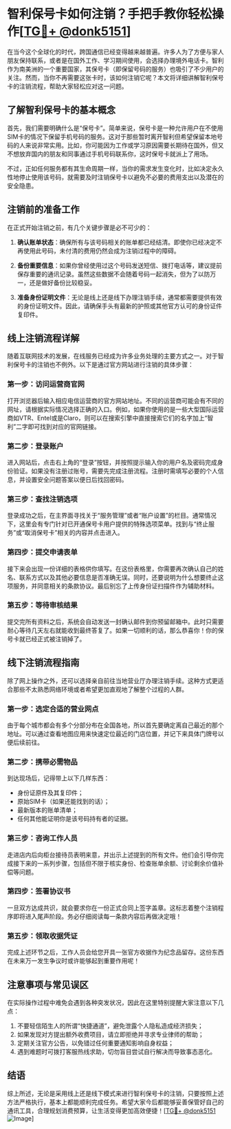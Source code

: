 # 智利保号卡如何注销？手把手教你轻松操作[[TG💪+ @donk5151](https://t.me/s/donk5151)]

在当今这个全球化的时代，跨国通信已经变得越来越普遍。许多人为了方便与家人朋友保持联系，或者是在国外工作、学习期间使用，会选择办理境外电话卡。智利作为南美洲的一个重要国家，其保号卡（即保留号码的服务）也吸引了不少用户的关注。然而，当你不再需要这张卡时，该如何注销它呢？本文将详细讲解智利保号卡的注销流程，帮助大家轻松应对这一问题。

## 了解智利保号卡的基本概念

首先，我们需要明确什么是“保号卡”。简单来说，保号卡是一种允许用户在不使用SIM卡的情况下保留手机号码的服务。这对于那些暂时离开智利但希望保留本地号码的人来说非常实用。比如，你可能因为工作或学习原因需要长期待在国外，但又不想放弃国内的朋友和同事通过手机号码联系你，这时保号卡就派上了用场。

不过，正如任何服务都有其生命周期一样，当你的需求发生变化时，比如决定永久性地停止使用该号码，就需要及时注销保号卡以避免不必要的费用支出以及潜在的安全隐患。

## 注销前的准备工作

在正式开始注销之前，有几个关键步骤是必不可少的：

1. **确认账单状态**：确保所有与该号码相关的账单都已经结清。即使你已经决定不再使用此号码，未付清的费用仍然会成为注销过程中的障碍。
   
2. **备份重要信息**：如果你曾经使用过这个号码发送短信、拨打电话等，建议提前保存重要的通讯记录。虽然这些数据不会随着号码一起消失，但为了以防万一，还是做好备份比较稳妥。

3. **准备身份证明文件**：无论是线上还是线下办理注销手续，通常都需要提供有效的身份证明文件。因此，请确保手头有最新的护照或其他官方认可的身份证件复印件。

## 线上注销流程详解

随着互联网技术的发展，在线服务已经成为许多业务处理的主要方式之一。对于智利保号卡的注销也不例外。以下是通过官方网站进行注销的具体步骤：

### 第一步：访问运营商官网
打开浏览器后输入相应电信运营商的官方网站地址。不同的运营商可能会有不同的网址，请根据实际情况选择正确的入口。例如，如果你使用的是一些大型国际运营商如VTR、Entel或是Claro，则可以在搜索引擎中直接搜索它们的名字加上“智利”二字即可找到对应的官网链接。

### 第二步：登录账户
进入网站后，点击右上角的“登录”按钮，并按照提示输入你的用户名及密码完成身份验证。如果没有注册过账号，需要先完成注册流程。注册时需填写必要的个人信息，并设置安全问题答案以便日后找回密码。

### 第三步：查找注销选项
登录成功之后，在主界面寻找关于“服务管理”或者“账户设置”的栏目。通常情况下，这里会有专门针对已开通保号卡用户提供的特殊选项菜单。找到与“终止服务”或“取消保号卡”相关的内容并点击进入。

### 第四步：提交申请表单
接下来会出现一份详细的表格供你填写。在这份表格里，你需要再次确认自己的姓名、联系方式以及其他必要信息是否准确无误。同时，还要说明为什么想要终止这项服务，并同意相关的条款协议。最后别忘了上传身份证扫描件作为辅助材料。

### 第五步：等待审核结果
提交完所有资料之后，系统会自动发送一封确认邮件到你预留邮箱中。此时只需要耐心等待几天左右就能收到最终答复了。如果一切顺利的话，那么恭喜你！你的保号卡就已经正式被注销掉了。

## 线下注销流程指南

除了网上操作之外，还可以选择亲自前往当地营业厅办理注销手续。这种方式更适合那些不太熟悉网络环境或者希望更加直观地了解整个过程的人群。

### 第一步：选定合适的营业网点
由于每个城市都会有多个分部分布在全国各地，所以首先要确定离自己最近的那个地址。可以通过查看地图应用来快速定位最近的门店位置，并记下来具体门牌号以便后续前往。

### 第二步：携带必需物品
到达现场后，记得带上以下几样东西：
- 身份证原件及其复印件；
- 原始SIM卡（如果还能找到的话）；
- 最新版本的账单清单；
- 任何其他能证明你是该号码持有者的证据。

### 第三步：咨询工作人员
走进店内后向柜台接待员表明来意，并出示上述提到的所有文件。他们会引导你完成接下来的一系列步骤，包括但不限于核实身份、检查账单余额、讨论剩余价值补偿等问题。

### 第四步：签署协议书
一旦双方达成共识，就会要求你在一份正式合同上签字盖章。这标志着整个注销程序即将进入尾声阶段。务必仔细阅读每一条款内容后再做决定哦！

### 第五步：领取收据凭证
完成上述环节之后，工作人员会给您开具一张官方收据作为纪念品留存。这份东西在未来万一发生争议时或许能够起到重要作用呢！

## 注意事项与常见误区

在实际操作过程中难免会遇到各种突发状况，因此在这里特别提醒大家注意以下几点：

1. 不要轻信陌生人的所谓“快捷通道”，避免泄露个人隐私造成经济损失；
2. 如果发现对方提出额外收费项目，请立即拒绝并寻求专业律师的帮助；
3. 定期关注官方公告，以免错过任何重要通知影响自身权益；
4. 遇到难题时可拨打客服热线求助，切勿盲目尝试自行解决而导致事态恶化。

## 结语

综上所述，无论是采用线上还是线下模式来进行智利保号卡的注销，只要按照上述方法严格执行，基本上都能顺利完成任务。希望大家今后都能够妥善保管好自己的通讯工具，合理规划消费预算，让生活变得更加高效便捷！[[TG💪+ @donk5151](https://t.me/s/donk5151) ![Image](https://i.postimg.cc/rwNCRYN7/Snipaste-2025-04-30-17-27-05.png)]